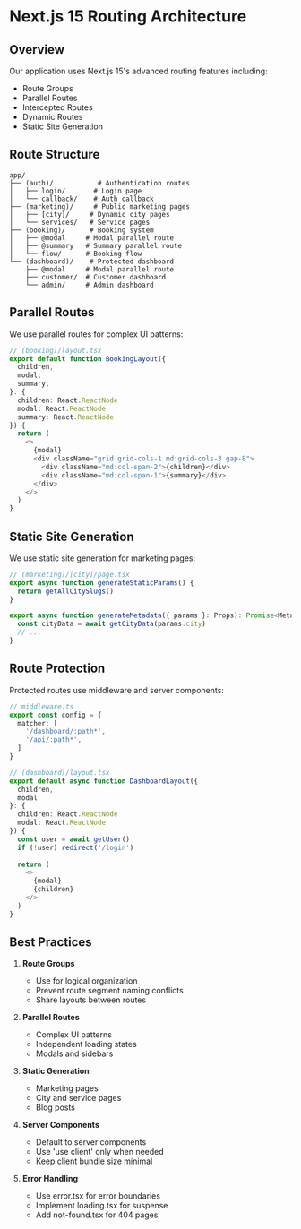 # Next.js 15 Routing Architecture

## Overview

Our application uses Next.js 15's advanced routing features including:
- Route Groups
- Parallel Routes
- Intercepted Routes
- Dynamic Routes
- Static Site Generation

## Route Structure

```
app/
├── (auth)/           # Authentication routes
│   ├── login/       # Login page
│   └── callback/    # Auth callback
├── (marketing)/     # Public marketing pages
│   ├── [city]/     # Dynamic city pages
│   └── services/   # Service pages
├── (booking)/      # Booking system
│   ├── @modal     # Modal parallel route
│   ├── @summary   # Summary parallel route
│   └── flow/      # Booking flow
└── (dashboard)/    # Protected dashboard
    ├── @modal     # Modal parallel route
    ├── customer/  # Customer dashboard
    └── admin/     # Admin dashboard
```

## Parallel Routes

We use parallel routes for complex UI patterns:

```typescript
// (booking)/layout.tsx
export default function BookingLayout({
  children,
  modal,
  summary,
}: {
  children: React.ReactNode
  modal: React.ReactNode
  summary: React.ReactNode
}) {
  return (
    <>
      {modal}
      <div className="grid grid-cols-1 md:grid-cols-3 gap-8">
        <div className="md:col-span-2">{children}</div>
        <div className="md:col-span-1">{summary}</div>
      </div>
    </>
  )
}
```

## Static Site Generation

We use static site generation for marketing pages:

```typescript
// (marketing)/[city]/page.tsx
export async function generateStaticParams() {
  return getAllCitySlugs()
}

export async function generateMetadata({ params }: Props): Promise<Metadata> {
  const cityData = await getCityData(params.city)
  // ...
}
```

## Route Protection

Protected routes use middleware and server components:

```typescript
// middleware.ts
export const config = {
  matcher: [
    '/dashboard/:path*',
    '/api/:path*',
  ]
}

// (dashboard)/layout.tsx
export default async function DashboardLayout({
  children,
  modal
}: {
  children: React.ReactNode
  modal: React.ReactNode
}) {
  const user = await getUser()
  if (!user) redirect('/login')
  
  return (
    <>
      {modal}
      {children}
    </>
  )
}
```

## Best Practices

1. **Route Groups**
   - Use for logical organization
   - Prevent route segment naming conflicts
   - Share layouts between routes

2. **Parallel Routes**
   - Complex UI patterns
   - Independent loading states
   - Modals and sidebars

3. **Static Generation**
   - Marketing pages
   - City and service pages
   - Blog posts

4. **Server Components**
   - Default to server components
   - Use 'use client' only when needed
   - Keep client bundle size minimal

5. **Error Handling**
   - Use error.tsx for error boundaries
   - Implement loading.tsx for suspense
   - Add not-found.tsx for 404 pages
